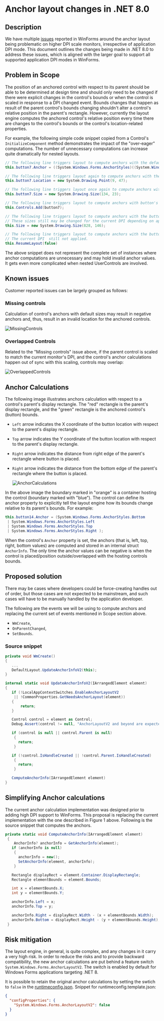 # Anchor layout changes in .NET 8.0


## Description

We have multiple [issues](https://github.com/dotnet/winforms/issues?q=is%3Aissue+is%3Aopen+anchor+label%3A%22area%3A+anchor%2Fscaling%22) reported in WinForms around the anchor layout being problematic on higher DPI scale monitors, irrespective of application DPI mode. This document outlines the changes being made in .NET 8.0 to address these issues, which is aligned with the larger goal to support all supported application DPI modes in WinForms.


## Problem in Scope

The position of an anchored control with respect to its parent should be able to be determined at design time and should only need to be changed if there were explicit changes in the control's bounds or when the control is scaled in response to a DPI changed event. Bounds changes that happen as result of the parent control's bounds changing shouldn't alter a control's relative position in the parent's rectangle. However, currently the layout engine computes the anchored control's relative position every time there are changes to the control's bounds or the control's location-related properties.

For example, the following simple code snippet copied from a Control's `InitializeComponent` method demonstrates the impact of the "over-eager" computations. The number of unnecessary computations can increase quite dramatically for nested layouts.

```CS
// The following line triggers layout to compute anchors with the default button size and without a parent control.
this.button7.Anchor = ((System.Windows.Forms.AnchorStyles)((System.Windows.Forms.AnchorStyles.Left | System.Windows.Forms.AnchorStyles.Right)));

// The following line triggers layout again to compute anchors with the default button size with a new location but still without a parent control.
this.button7.Location = new System.Drawing.Point(9, 47);

// The following line triggers layout once again to compute anchors with the button's new size but still without a parent control.
this.button7.Size = new System.Drawing.Size(134, 23);

// The following line triggers layout to compute anchors with button's current size and the default size for the parent control.
this.Controls.Add(button7);

// The following line triggers layout to compute anchors with the button's current size and a new size for the parent control.
// These sizes still may be changed for the current DPI depending on application's DPI mode.
this.Size = new System.Drawing.Size(828, 146);

// The following line triggers layout to compute anchors with the button's current size and new size for the parent control.
// The current DPI  still not applied.
this.ResumeLayout(false)
```
The above snippet does not represent the complete set of instances where anchor computations are unnecessary and may hold invalid anchor values. It gets even more complicated when nested UserControls are involved.


## Known issues

Customer reported issues can be largely grouped as follows:


### Missing controls

Calculation of control's anchors with default sizes may result in negative anchors and, thus, result in an invalid location for the anchored controls.

![MissingControls](../images/AnchorLayoutKnownIssue_MissingControl.png)


### Overlapped Controls

Related to the "Missing controls" issue above, if the parent control is scaled to match the current monitor's DPI, and the control's anchor calculations happen out of sync with this scaling, controls may overlap:

![OverlappedControls](../images/AnchorLayoutKnownIssue_OverlappedControl.png)


## Anchor Calculations

The following image illustrates anchors calculation with respect to a control's parent's display rectangle. The "red" rectangle is the parent's display rectangle, and the "green" rectangle is the anchored control's (button) bounds.
- `Left` arrow indicates the X coordinate of the button location with respect to the parent's display rectangle.
- `Top` arrow indicates the Y coordinate of the button location with respect to the parent's display rectangle.
- `Right` arrow indicates the distance from right edge of the parent's rectangle where button is placed.
- `Right` arrow indicates the distance from the bottom edge of the parent's rectangle where the button is placed.

    ![AnchorCalculations](../images/AnchorCalculations.png)

In the above image the boundary marked in "orange" is a container hosting the control (boundary marked with "blue"). The control can define its anchor property to explicitly tell the layout engine how its bounds change relative to its parent's bounds. For example: 
```CS
this.button14.Anchor = (System.Windows.Forms.AnchorStyles.Bottom
 | System.Windows.Forms.AnchorStyles.Left
 | System.Windows.Forms.AnchorStyles.Top
 | System.Windows.Forms.AnchorStyles.Right );
```
When the control's `Anchor` property is set, the anchors (that is, left, top, right, bottom values) are computed and stored in an internal struct `AnchorInfo`. The only time the anchor values can be negative is when the control is placed/position outside/overlapped with the hosting controls bounds.


## Proposed solution

There may be cases where developers could be force-creating handles out of order, but those cases are not expected to be mainstream, and such cases will have to be manually handled by the application developer. 

The following are the events we will be using to compute anchors and replacing the current set of events mentioned in Scope section above.

- `WmCreate`,
- `OnParentChanged`,
- `SetBounds`.


### Source snippet


```CS
private void WmCreate()
{
   ...
   DefaultLayout.UpdateAnchorInfoV2(this);
}

internal static void UpdateAnchorInfoV2(IArrangedElement element)
{
   if (!LocalAppContextSwitches.EnableAnchorLayoutV2
    || !CommonProperties.GetNeedsAnchorLayout(element))
   {
       return;
   }

   Control control = element as Control;
   Debug.Assert(control != null, "AnchorLayoutV2 and beyond are expected to be used only on Control type");

   if (control is null || control.Parent is null)
    {
      return;
    }

   if (!control.IsHandleCreated || !control.Parent.IsHandleCreated)
    {
      return;
    }

   ComputeAnchorInfo(IArrangedElement element)
}
```


## Simplifying Anchor calculations

The current anchor calculation implementation was designed prior to adding high DPI support to WinForms. This proposal is replacing the current implementation with the one described in Figure 1 above. Following is the source snippet that computes the anchors.

```CS
private static void ComputeAnchorInfo(IArrangedElement element)
 {
    AnchorInfo? anchorInfo = GetAnchorInfo(element);
   if (anchorInfo is null)
    {
      anchorInfo = new();
      SetAnchorInfo(element, anchorInfo);
    }

   Rectangle displayRect = element.Container.DisplayRectangle;
   Rectangle elementBounds = element.Bounds;

   int x = elementBounds.X;
   int y = elementBounds.Y;

   anchorInfo.Left = x;
   anchorInfo.Top = y;

   anchorInfo.Right = displayRect.Width - (x + elementBounds.Width);
   anchorInfo.Bottom = displayRect.Height - (y + elementBounds.Height);
 }
```


## Risk mitigation

The layout engine, in general, is quite complex, and any changes in it carry a very high risk. In order to reduce the risks and to provide backward compatibility, the new anchor calculations are put behind a feature switch `System.Windows.Forms.AnchorLayoutV2`. The switch is enabled by default for Windows Forms applications targeting .NET 8.

It is possible to retain the original anchor calculations by setting the swtich to `false` in the [runtimeconfig.json](https://learn.microsoft.com/dotnet/core/runtime-config/#runtimeconfigjson).
Snippet for runtimeconfig.template.json:
```JSON
{
  "configProperties": {
    "System.Windows.Forms.AnchorLayoutV2": false
  }
}
```



